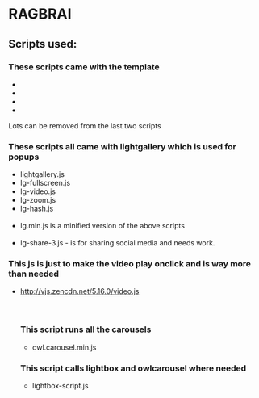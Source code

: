 # RAGBRAI

## Scripts used:

### These scripts came with the template
* <script src="js/jquery-2.1.1.min.js"></script>
* <script src="js/bootstrap.min.js"></script>
* <script src="js/jquery.plugins.js"></script>
* <script src="js/custom.js"></script>

Lots can be removed from the last two scripts

### These scripts all came with lightgallery which is used for popups

* lightgallery.js
* lg-fullscreen.js
* lg-video.js
* lg-zoom.js
* lg-hash.js
<br><br>
* lg.min.js is a minified version of the above scripts
<br><br>
* lg-share-3.js - is for sharing social media and needs work.

### This js is just to make the video play onclick and is way more than needed
* http://vjs.zencdn.net/5.16.0/video.js
<br><script>
<br>$('.lg-video').on('click', function() {
<br>        $(this).find('video').play();
 <br>   });

<br></script>
<br><br>
### This script runs all the carousels
* owl.carousel.min.js


### This script calls lightbox and owlcarousel where needed
* lightbox-script.js